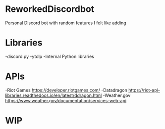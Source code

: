 # ReworkedDiscordbot
Personal Discord bot with random features I felt like adding
# Libraries
-discord.py
-ytdlp
-Internal Python libraries
# APIs
-Riot Games
https://developer.riotgames.com/
-Datadragon
https://riot-api-libraries.readthedocs.io/en/latest/ddragon.html
-Weather.gov
https://www.weather.gov/documentation/services-web-api
# WIP
